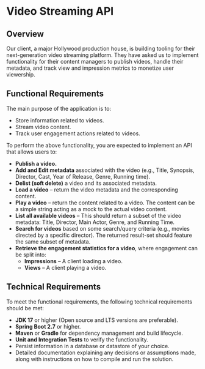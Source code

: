 # Video Streaming API

## Overview

Our client, a major Hollywood production house, is building tooling for their next-generation video streaming platform. They have asked us to implement functionality for their content managers to publish videos, handle their metadata, and track view and impression metrics to monetize user viewership.

## Functional Requirements

The main purpose of the application is to:

- Store information related to videos.
- Stream video content.
- Track user engagement actions related to videos.

To perform the above functionality, you are expected to implement an API that allows users to:

- **Publish a video.**
- **Add and Edit metadata** associated with the video (e.g., Title, Synopsis, Director, Cast, Year of Release, Genre, Running time).
- **Delist (soft delete)** a video and its associated metadata.
- **Load a video** – return the video metadata and the corresponding content.
- **Play a video** – return the content related to a video. The content can be a simple string acting as a mock to the actual video content.
- **List all available videos** – This should return a subset of the video metadata: Title, Director, Main Actor, Genre, and Running Time.
- **Search for videos** based on some search/query criteria (e.g., movies directed by a specific director). The returned result-set should feature the same subset of metadata.
- **Retrieve the engagement statistics for a video**, where engagement can be split into:
  - **Impressions** – A client loading a video.
  - **Views** – A client playing a video.

## Technical Requirements

To meet the functional requirements, the following technical requirements should be met:

- **JDK 17** or higher (Open source and LTS versions are preferable).
- **Spring Boot 2.7** or higher.
- **Maven** or **Gradle** for dependency management and build lifecycle.
- **Unit and Integration Tests** to verify the functionality.
- Persist information in a database or datastore of your choice.
- Detailed documentation explaining any decisions or assumptions made, along with instructions on how to compile and run the solution.

